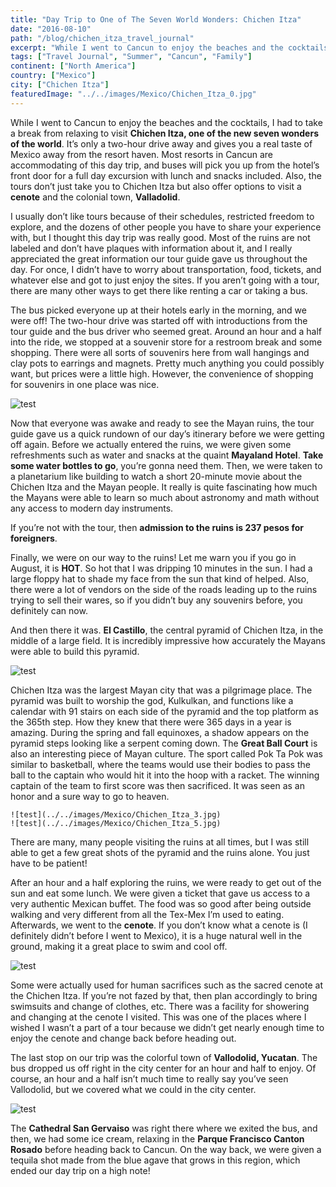 ```yaml
---
title: "Day Trip to One of The Seven World Wonders: Chichen Itza"
date: "2016-08-10"
path: "/blog/chichen_itza_travel_journal"
excerpt: "While I went to Cancun to enjoy the beaches and the cocktails, I had to take a break from relaxing to visit Chichen Itza, one of the new seven wonders of the world. It’s only a two-hour drive away and gives you a real taste of Mexico..."
tags: ["Travel Journal", "Summer", "Cancun", "Family"]
continent: ["North America"]
country: ["Mexico"]
city: ["Chichen Itza"]
featuredImage: "../../images/Mexico/Chichen_Itza_0.jpg"
---
```



While I went to Cancun to enjoy the beaches and the cocktails, I had to take a break from relaxing to visit **Chichen Itza, one of the new seven wonders of the world**. It’s only a two-hour drive away and gives you a real taste of Mexico away from the resort haven. Most resorts in Cancun are accommodating of this day trip, and buses will pick you up from the hotel’s front door for a full day excursion with lunch and snacks included. Also, the tours don’t just take you to Chichen Itza but also offer options to visit a **cenote** and the colonial town, **Valladolid**. 

I usually don’t like tours because of their schedules, restricted freedom to explore, and the dozens of other people you have to share your experience with, but I thought this day trip was really good. Most of the ruins are not labeled and don’t have plaques with information about it, and I really appreciated the great information our tour guide gave us throughout the day. For once, I didn’t have to worry about transportation, food, tickets, and whatever else and got to just enjoy the sites. If you aren’t going with a tour, there are many other ways to get there like renting a car or taking a bus. 

The bus picked everyone up at their hotels early in the morning, and we were off! The two-hour drive was started off with introductions from the tour guide and the bus driver who seemed great. Around an hour and a half into the ride, we stopped at a souvenir store for a restroom break and some shopping. There were all sorts of souvenirs here from wall hangings and clay pots to earrings and magnets. Pretty much anything you could possibly want, but prices were a little high. However, the convenience of shopping for souvenirs in one place was nice. 

![test](../../images/Mexico/Chichen_Itza_1.jpg)

Now that everyone was awake and ready to see the Mayan ruins, the tour guide gave us a quick rundown of our day’s itinerary before we were getting off again. Before we actually entered the ruins, we were given some refreshments such as water and snacks at the quaint **Mayaland Hotel**. **Take some water bottles to go**, you’re gonna need them. Then, we were taken to a planetarium like building to watch a short 20-minute movie about the Chichen Itza and the Mayan people. It really is quite fascinating how much the Mayans were able to learn so much about astronomy and math without any access to modern day instruments. 

If you’re not with the tour, then **admission to the ruins is 237 pesos for foreigners**.

Finally, we were on our way to the ruins! Let me warn you if you go in August, it is **HOT**. So hot that I was dripping 10 minutes in the sun. I had a large floppy hat to shade my face from the sun that kind of helped. Also, there were a lot of vendors on the side of the roads leading up to the ruins trying to sell their wares, so if you didn’t buy any souvenirs before, you definitely can now. 

And then there it was. **El Castillo**, the central pyramid of Chichen Itza, in the middle of a large field. It is incredibly impressive how accurately the Mayans were able to build this pyramid. 

![test](../../images/Mexico/Chichen_Itza_2.jpg)

Chichen Itza was the largest Mayan city that was a pilgrimage place. The pyramid was built to worship the god, Kulkulkan, and functions like a calendar with 91 stairs on each side of the pyramid and the top platform as the 365th step. How they knew that there were 365 days in a year is amazing. During the spring and fall equinoxes, a shadow appears on the pyramid steps looking like a serpent coming down. The **Great Ball Court** is also an interesting piece of Mayan culture. The sport called Pok Ta Pok was similar to basketball, where the teams would use their bodies to pass the ball to the captain who would hit it into the hoop with a racket. The winning captain of the team to first score was then sacrificed. It was seen as an honor and a sure way to go to heaven. 

```grid|1|
![test](../../images/Mexico/Chichen_Itza_3.jpg)
![test](../../images/Mexico/Chichen_Itza_5.jpg)
```

There are many, many people visiting the ruins at all times, but I was still able to get a few great shots of the pyramid and the ruins alone. You just have to be patient!

After an hour and a half exploring the ruins, we were ready to get out of the sun and eat some lunch. We were given a ticket that gave us access to a very authentic Mexican buffet. The food was so good after being outside walking and very different from all the Tex-Mex I’m used to eating. Afterwards, we went to the **cenote**. If you don’t know what a cenote is (I definitely didn’t before I went to Mexico), it is a huge natural well in the ground, making it a great place to swim and cool off. 

![test](../../images/Mexico/Chichen_Itza_7.jpg)

Some were actually used for human sacrifices such as the sacred cenote at the Chichen Itza. If you’re not fazed by that, then plan accordingly to bring swimsuits and change of clothes, etc. There was a facility for showering and changing at the cenote I visited. This was one of the places where I wished I wasn’t a part of a tour because we didn’t get nearly enough time to enjoy the cenote and change back before heading out. 

The last stop on our trip was the colorful town of **Vallodolid, Yucatan**. The bus dropped us off right in the city center for an hour and half to enjoy. Of course, an hour and a half isn’t much time to really say you’ve seen Vallodolid, but we covered what we could in the city center.

![test](../../images/Mexico/Chichen_Itza_8.jpg)

The **Cathedral San Gervaiso** was right there where we exited the bus, and then, we had some ice cream, relaxing in the **Parque Francisco Canton Rosado** before heading back to Cancun. On the way back, we were given a tequila shot made from the blue agave that grows in this region, which ended our day trip on a high note!










